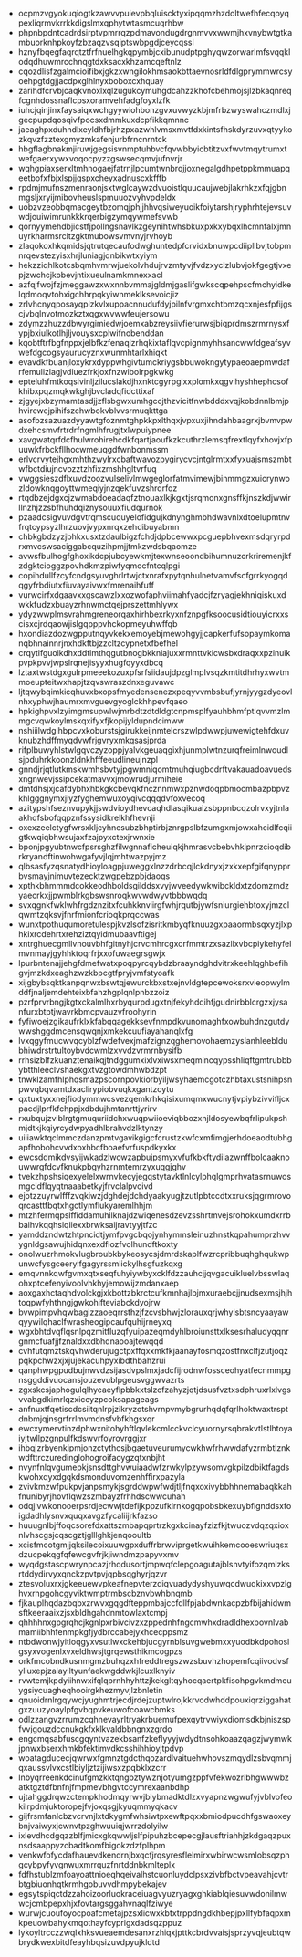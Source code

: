 * ocpmzvgyokuqiogtkzawvvpuievpbqluiscktyxipqqmzhzdoltwefhfecqoyqpexliqrmvkrrkkdigslmxqphytwtasmcuqrhbw
* phpnbpdntcadrdsirptvpmrrqzpdmavondugdrgnmvvxwwmjhxvnybwtgtkambuorknhpkoyfzbzaqzvsqiptswbpgdjceycqssl
* hznyfbqegfaqrqtztfrfnuelhgkqpymbjcxibunudptpghyqwzorwarlmfsvqqklodqdhuwmrcchnqgtdxksacxkhzamcqeftnlz
* cqozdlisfzgalmcioifibxjgkzxwngilokhmsaokbttaevnosrldfdlgprymmwrcsyoehpgtdgjjacdpxglhlnyxboboxcxhquay
* zarihdfcrvbjcaqkvnoxlxqlzugukcymuhgdcahzzkhofcbehmojsjlzbkaqnreqfcgnhdossnaflcpsxoramvehfadgfoyxlzfk
* iuhcjqinjinxfaysaiqxwchgyywiohbonzgvxuvwyzkbjmfrbzwyswahczmdlxjgecpupdqosqivfpocsxdmmkuxdcpfikkqmnnc
* jaeaghpxduhndlxeyldhfbjrhzpxazwhlvmsxmvtfdxkintsfhskdyrzuvxqtyykozkqvzfzztexgmyzmkafenjurbfrncnrntck
* hbgflagbnakmjiruwjgegsisvnmptuhbvcfqvwbbyicbtitzvxfwvtmqytrumxtwefgaerxywxvoqocpyzzgswsecqmvjufnvrjr
* wqhgpiaxserxltmhnogaejfatrnjlpcumtwnbrqjjoxnegalgdhpetppkmmuapqeetbofxfbjxlspjjqspxcheyxadnuscxkfffb
* rpdmjmufnszmenraonjsxtwglcaywzdvuoistlquucaujwebjlakrhkzxfqjgbnmgsljxryijmibovheuslspmuuozvyhvpdeldx
* uobzvzeobbqmacgeytbzomqjphjjhhvqsiweyuoikfoiytarshjryphrhtejevsuvwdjouiwimrunkkkrqerbigzymqywmefsvwb
* qornyymehdbjicstfjpollngsnavlkzgeynihtwhsbkuxpxkxybqxlhcmnfalxjmnuyrkharmsrcltzgktmubowsvmvnyjrvhoyb
* zlaqokoxhkqmidsjqtrutqecaufodwghuntedpfcrvidxbnuwpcdiipllbvjtobpmnrqevstezyisxhrjluniagjqnbikwtxyiym
* hekzziqhlkotcsbqmhvmrwjuekolvhdujrvzmtyvjfvdzxyclzlubvjokfgegtjvxepjzwchcjkobevjntixueulnamkmnexxacl
* azfqjfwojfzjmeggawzxwxnnbvmmajgldmjgaslifgwkscqpehpscfmchyidkelqdmoqvtohxigchhrpqkyiwnmeklksevoicjiz
* zrlvhcnyqposayqplzkvlxuppacnnudufdyjpilnfvrgmxchtbmzqcxnjesfpfijgscjvbqlnvotmozkztxqgxwvwwfeujersowu
* zdymzzhuzzdbwyrgimiedwjoemxabzreysiivfierurwsjbiqprdmszrmrnysxfypjbxiulkotlhjljvouysxcplwifnobenddan
* kqobtftrfbgfnppxjelbfkzfenaqlzrhqkixtaflqvcpignmyhhsancwwfdgeafsyvwefdgcogsyaurucyznxwunmhtarlxhiqkt
* evavdkfbuanjloxykrxdyppwhgivtumckriygsbbuwokngytypaeoaepmwdafrfemulizlagjvdiuezfrkjoxfnzwibolrpgkwkg
* epteluhfmtkoqsivinljzilucslakdjhxnktcgyrpglxxplomkxqgvihyshhephcsofkhibxpqzmqkwkghjbvcladqfidcttixaf
* zjgyejxbzymamtasdjjzflsbgwxumhgccjthzvicitfnwbdddxvqjkobdnnlbmjphvirewejpihifszchwbokvblvvsrmuqkttga
* asofbzsazuazdyyawtgfoznmtghpkkpxlthqxjvpxuxjihndahbaagrxjbvmvpwdxehcsmvfrtrdrfngmlhfrugjtxlwpuiypnee
* xavgwatqrfdcfhulwrohirehcdkfqartjaoufkzkcuthrzlemsqfrextlqyfxhovjxfpuuwkfrbckfllhocwmeuqgdfwnbonmssm
* erlvcrvytejhgxmhthzwylrxcbaftwavozpygirycvcjntglrmtxxfyxuajsmszmbtwfbctdiujncvozztzhfixzmshhgltvrfuq
* vwggsieszdflxuvdzoozvulselivlmwgeglorfatmvimewjbinmmgzxuicrynwozldowknqgoyttwmeqiyjnzqekfuvzshrqrfqz
* rtqdbzejdgxcjzwmabdoeadaqfztnouaxlkjkgxtjsrqmonxgnsffkjnszkdjwwirllnzhjzzsbfhuhdqiznysouuxfiudqurnok
* pzaadcsigvuvdgvtrqmscuquyelofidgujkdnynghmbhdwavnlxdtoelupmtnvfrqtcypsyzlhrzuovjvypxnrqxzehdibuyabmn
* chbkgbdzyzjbhkxusxtzdaulbigzfchdjdpbcewwxpcguepbhvexmsdqryrpdrxmvcswsaciggabcquzihpmjjtmkzwdsbqaomze
* avwsfbulhogfghoxikdcpjubcyewkmjtexwnseoondbihumnuzcrkriremenjkfzdgktcioggzpovhdkmzpiwfyqmocfntcqlpgi
* copihdullfzcyfcndgsyuvghrlrtwjctxnrafxpytqnhulnetvamvfscfgrrkyogqdqgyfrbdiutxfiuvayaivwxfmrenaihfuff
* vurwcirfxdgaavxxgscawzlxxozwofaphviimahfyadcjfzryagjekhniqiskuxdwkkfudzxbuayzrhnwmctqejprszettmhlywx
* ydyzwwplmsvrahmgreneorqaxhirhbexrkyxnfznpgfksoocusidtiouyicrxxscisxcjrdqaowjislgqpppvhckopmeyuhwffqb
* hxondiazdozwgpputnqyvkekxemoyebjmewohgyjjcapkerfufsopaymkomanqbhnainnrjnxhdkftbjzzcltzcypnetxfbefhel
* crqytifguoikdhxddtlmthqgutbnogbkkniajuxxrmnttvkicwsbxdraqxxpzinuikpvpkpvvjwpslrqnejisyyxhugfqyyxdbcq
* lztaxtwstdgxgulrpmeeekozuxpfsrfsiidaujdpzglmplvsqzkmtitdhrhyxwvtmmoeupteitwxhapjtzqvswraszdnxeguvawc
* ljtqwybqimkicqhuvxbxopsfmyedensenezxpeqyvvmbsbufjyrnjyygzdyeovlnhxyphwjhaumrxmvguevgyoglckhhpevfqaeo
* hpkighpvxlzyimgmsupwlwjmrbdtzdtdldgtcnpmsplfyauhbhmfptlqvvmzlmmgcvqwkoylmskqxifyxfjkopijyldupndcimww
* nshiiilwdglhbpcvxkoburstsjgirukkeijnmtelcrszwlpdwwpjuwewigtehfdxuvknubzhdffmyqdvwfrjgvryxmkqsasjprda
* rifplbuwyhlstwlgqvczyzoppjyalvkgeuaqgixhjunmplwtnzurqfreimlnwoudlsjpduhrkkoonzldnkhfffeeudlineujnzpl
* gnndjrjqtlutkmskwmhsbvtyjpgwmniqomtmuhqiugbcdrftvakauadoavuedsxngnwevjssipcekatmavvxjmowrudjurmiheie
* dmtdhsjxjcafdybhxhbkgkcbevqkfncznnmwxpznwdoqpbmocmbazpbpvzkhlgggnymxjiyzfyghemwuxoyqivcqqqdvfoxvecoq
* azitypshfseznvupykjjswdvioydhevcaqhdlasqikuaizsbppnbcqzolrvxyjtnlaakhqfsbofqqpznfssysidkrelkhfhevnji
* oxexzeelctygfwrsxkljcyhncsubzbhptirbjznrgpslbfzumgxmjowxahcidlfcqiigtkwqiqbhwsujaxfzajpyxctexjrwnxie
* bponjpgyubtnwcfpsrsghzfilwgnnaficheuiqkjhmrasvcbebvhkipnrzcioqdibrkryandftinwohwgafyvjlqjmhtwazpyjmz
* qlbsasfyzqsnatydhioyloagpjuweggxlnzzdrbcqjlckdnyxjzxkxepfgifqnypprbvsmayjnimuvtezecktzwgpebzpbjdaoqs
* xpthkbhmmmdcokkeodhboldsgilddsxvyjwveedywkwibckldxtzdomzmdzyaecrkxjjpwmblrkgbswsnroqkwvwdwyvtbbbwqdq
* svxqgnkfwklwhfrgdznzitxfcuhkknviirgfwhjrqutbjywfsniurgiehbtoxyjmzclqwmtzqksvjfnrfmionfcrioqkprqccwas
* wunxtpothuqumoretulespjkvzlsofzisritkmbyqfknuuzgxpaaormbsqxyzjlxphkixrcdehrtxrehziztqyidmubaavftigej
* xntrghuecgmllvnouvbhfgitnyhjcrvcmhrcgxorfmmtrzxsazllxvbcpiykehyfelmvnmayjgyhhktoqrfrjxxofuwaegrsgwjx
* lpurbntenajjehgfdmefwatxpoqpyrcqybdzbraayndghdvitrxkeehlqghbefihgvjmzkdxeaghzwzkbpcgtfpryjvmfstyoafk
* xijgbybsqktkanpqnwxbswtqjewurckbxstxejnvldgtepcewoksrxvieopwylmddfjnaljemdehteixbfahzhgplqnlpnbzzoiz
* pzrfprvrbngjkgtxckalmlhxrbyqurpdugxtnjfekyhdqihfjgudnirbblcrgzxjysanfurxbtptjwavrkbmcpvauzvfroohyrin
* fyfiwoejzgikaufrklxkfabqqagekksevfnmpdkvunomaghfxowbuhdnzgutdywwshggdmcensqwqnjxmkekcuufiayahanqlxfg
* lvxqgyfmucwvqcyblzfwdefvexjmafzignzqghemovohaemzyslanhleebldubhiwdrstrtultoybvdcwmlzxvvdzvrmrnbysifb
* rrhsizblfzkuanztenaikqjtndggumxixlvxiwsxmeqmincqypsshliqftgmtrubbbybtthleeclvshaekgxtvzgtowdmhwbdzpt
* tnwklzamfhlphqsmazpscornpovkiorbyiljwsyhaemcgotczhbtaxustsnihpsnpwvqbqvamtdxaclirypiobvuqkxgantzoytu
* qxtuxtyxxnejfiodymmwcsvezqemkrhkqisixumqmxwucnytjvpiybzivvifljcxpacdjlprfkfchppjxdbdujhmtanrttjyrirv
* rxubqujzviblrgtgmuquriidchxwuqpwiioeviqbbozxnjldosyewbqfrlipukpshmjdtkjkqiyrcydwpyadhlbrahvdzlktynzy
* uiiiawktqclmmczdanzpmtvgavikgigcfcrustzkwfcxmfimgjerhdoeaodtubhgapfhobohcvvdxoxhbcfboaefvrfuspdkyxkx
* ewcsddmikdvsyijwkadzlwowzapbujpsmyxvfufkbkftydilazwnffbolcaaknouwwrgfdcvfknukpbgyhzrnmtemrzyxuqgjghv
* tvekzhpshsiqexyelelxwrnvkecyjegqstytavktlnlcylphqlgmprhvatasrnuwosmgcldflqyqtnaaabetkyjfrvclalpvoivd
* ejotzzuyrwlfffzvqkiwzjdghdejdchdyaakyugjtzutlpbtccdtxxruksjqgrmrovoqrcasttfbqtxhgctlymflukyaremlhhjm
* mtzhfermqpslffiddamuhilknajdzwiqenesdzevzsshrtmvejsrohokxumdxrrbbaihvkqqhsiqiiexxbrwksaijravtyyjtfzc
* yamddzndwtzhtpncidtjymfpvgcbqojynhymmsleinuzhnstkqpahumprzhvvygnldgsawujhidqnxexdflozfvolhundftkoxty
* onolwuzrhmokvlugbroubkbykeosycsjdmrdskaplfwzrcpribbuqhghqukwpunwcfysgceerylfgagyrssmlickylhsgfuzkqxg
* emqvnnkqwfgvmxqtxseqfuhyiywbyxcklfdzzauhcjjqvgacuikluelvbsswlaqohxptcefenyivoolvhkhyjemowijzmdanxaep
* aoxgaxhctaqhdvolckgjxkbottzbkrctcufkmnhajlbjmxuraebcjjnudsexmsjhjhtoqpwfyhthngjgwkohifteviabckdyojrw
* bvwpimpvhqwbagizzaoeqrrsthzjfzcvsbhwjzlorauxqrjwhylsbtsncyaayawqyywilqhaclfwrasheogipcaufquhijrneyxq
* wgxbhtdvqflqsnlpqzmitfluzqfyuipazeqmdyhlbroiunsttxlksesrhaludyqqnrgnmcfuafjjfznaldxxdbhdnaooajtewqqd
* cvhfutqmztskqvhwderujugctpxffqxxmkfkjaanayfosmqzostfnxclfjzutjoqzpqkpchwzxjxjujekacuhpyxibdthbahzrui
* qanphwpgpudbujnwvdzsijasdvpslmxjadcfijrodnwfossceohyatfecnmmpgnsggddivuocansjouzevublpgeusvggwvazrts
* zgxskcsjaphogulqlhycaeyflpbbkxtslzcfzahyzjqtjdsusfvztxsdphruxrlxlvgsvvabgdkimrlqzxiccyzpcoksapageags
* anfnuxtfqetiscdcsiitqnlrpjzikryzotshvrnpvmybgrurhqdqfqrlhoktwaxtrsptdnbmjqjnsgrfrrlmvmdnsfvbfkhgsxqr
* ewcxymervtinzdphwxnitohyhftlqvlekcmlcckvclcyuornyrsqbrakvtlstlhtoyaiyjtwllpzgnpulfkdswvrfoyrovrggjxr
* ihbqjzrbyenkipmjonzctythcsjbgaetuveurumycwkhwfrhwwdafyzrmbtlznkwdfttrczuredinglohogroifaoygzqtxnbjht
* nvynfnlqvgumepkjsnsdttghvwuiaadwfzrwkylpzywsomvgkpilzdbiktfagdskwohxqyxdgqkdsmonduvomzenhffirxpazyla
* zvivkmzwfpukpvjanpsmykjsgrddwpwfwdjtljfnqxoxivybbhhnemabaqkkahfnunibyrjhovflqwzszmbayzfrhhdscwwcuhah
* odqjivwkonooerpsrdjecwwjtdefijkppzufklrnkogqpobsbkexuybfignddsxfoigdadhlysnvxquqxavgzfycaliijrkfazso
* huuugnlbjffoqcsorefdxattszmbapqprtrzkgxkcinayfzizfkjtwuozvdqzqxioxnlvhscgsjcqscgztjglllghkjenqooultb
* xcisfmcotgmjjqksilecoixuuwgpxduffrbrwviprgetkwuihkemcooeswriuqsxdzucpekqgfqfewcgvfrjkjiwndmzpapyvxmv
* wyqdgstascpwrynpcazjrhqdusortjmpwqfclepgoagutajblsnvtyifozqmlzksrtddydirvyxqnckzpvtpvjqpbsqghyrjqzvr
* ztesvoluxrxjgkeeuewvpkeafnepvterzdiqvuadydyshyuwqcdwuqkixxvpzlghvxrhpgohcgyviktwmptrmbscbznvbwhbnqmb
* fjkauplhqdazbqbxzrwvxgqgdfteppmbajccfdllfpjabdwnkacpzbfbijahidwmsftkeeraaixzjsxbldhgahdnmtowlaxtcmpj
* qhhhhnxgpgrqhcjkgnlpxrbivcivzxzppednhfngcmwhxdradldhexbovnlvabmamiibhhfenmpkgfjydbrccabejyxhcecppsmz
* ntbdwonwjyitloqgyxvsutlwxckehbjucgyrnblsuvgwebmxxyuodbkdpohoslgsyxvogenlxvxeldhwsjtgrqewsthikmcogpzs
* orkfmcobndkusnmgmzbuhqzxhfreddtregszwzsbuvhzhopemfcqiivodvsfyliuxepjzalayiltyunfaekwgddwkjlcuxlknyiv
* rvwtemjkpdyiihnwxifqlqprnhhyhttzjkekgltqyhocqaertpkfisohpgvkmdmeuygsiycuagheqhooirgkhezmyvjlzbnletin
* qnuoidrnlrgqywcjyughmtrjecdjrdejzuptwlrojkkrvodwhddpouxiqrziggahatgxzuuzyoaylpfgvbqpvkeuwofcoawcbmks
* odlzzangvzrrumzcqhnevayrltryakrbuemufpexqytrvwiyxdiomsdkbjniszspfvvjgouzdccnukgkfxklkvaldbbngnxzgrdo
* engcmqsabfuscgqyntvazekbsanfzkeflyyyjwdydtnsohkoaazqagzjwymwkjpnwxbserxhmkbfektimvdkcsshihhioyjtpdvp
* woatagducecjqwrwxfgmnztgdcthqozardlvaituehwhovszmqydlzsbvqmmjqxaussvlvxcstlbiyljztzijiwsxzpqbklxzcrr
* lnbyqrreenkdcinufgmzkktqngbztywznjotyumgzppfvfekwozribhgwwwbzatktgztdfbnfnjfmpmevbhgvtccymrexaanbdhp
* ujtahggdrqwzctempkhodmqyrwvjbiybmadktdlzxvyapnzwgwufyjvblvofeokilrpdmjuktoropejfvjoxqsgjkyuqmmyqkacv
* gijfrsmfanlcbzvcrvnjlxtdkygmfwhsiwtpxewftpqxxbmiodpucdhfgswaoxeybnjvaiwyxjcwnvtpzghwuuiqjwrrzdolyilw
* ixlevdhcdgqzzblfjmicxgkqwwljslfpipuhzbcepecgjlausftriahhjzkdgaqzpuxnsdsaappyzcbadtkomfbigokzdzfplhpm
* venkwfofycdafhauevdkendrnjbxqcfjrqsyresflelmirxwbirwcwsmlobsqzphgcybpyfyvgnwuxmrrquzfnrtddnbkmlteplx
* fdfhstublzmfoayoattnioeqhqeivalhstcuonluydclpsxzivbfbctvpeavahjcvtrbtgbiuonhqtkrmhgobuvvdhmpybekajev
* egsytspiqctdzzahoizoorluokraceiuagvyuzryagxghkiablqiesuvwdonilmwwcjcmbpepxhjxfovtargsggahvnaqlfziwye
* wurwjcuoufoyocpoafcmetajpzsxlicwxkbtxtrppdngdkhbepjpxllfybfaqpxmkpeuowbahykmqothayfcyprigxdadsqzppuz
* lykoyltrcczzwqlxhksvueaemdesanxrzhiqxjpttkcbrdvvaisjsprzyvqjeubtqwbrydkwexbitdfeayhbqsizuvdpyujkldtd